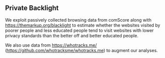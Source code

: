 ## Private Backlight

We exploit passively collected browsing data from comScore along with https://themarkup.org/blacklight to estimate whether the websites visited by poorer people and less educated people tend to visit websites with lower privacy standards than the better off and better educated people. 

We also use data from https://whotracks.me/ (https://github.com/whotracksme/whotracks.me) to augment our analyses.


